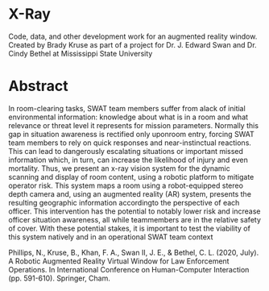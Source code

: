 # X-Ray
Code, data, and other development work for an augmented reality window. Created by Brady Kruse as part of a project for Dr. J. Edward Swan and Dr. Cindy Bethel at Mississippi State University

# Abstract
In room-clearing tasks, SWAT team members suffer from alack  of  initial  environmental  information:  knowledge  about  what  is  in a room and what relevance or threat level it represents for mission parameters. Normally this gap in situation awareness is rectified only uponroom entry, forcing SWAT team members to rely on quick responses and near-instinctual reactions. This can lead to dangerously escalating situations or important missed information which, in turn, can increase the likelihood of injury and even mortality. Thus, we present an x-ray vision system for the dynamic scanning and display of room content, using a robotic platform to mitigate operator risk. This system maps a room using a robot-equipped stereo depth camera and, using an augmented reality (AR) system, presents the resulting geographic information accordingto the perspective of each officer. This intervention has the potential to notably lower risk and increase officer situation awareness, all while teammembers are in the relative safety of cover. With these potential stakes, it is  important to test the viability of this system natively  and in an operational SWAT team context

Phillips, N., Kruse, B., Khan, F. A., Swan II, J. E., & Bethel, C. L. (2020, July). A Robotic Augmented Reality Virtual Window for Law Enforcement Operations. In International Conference on Human-Computer Interaction (pp. 591-610). Springer, Cham.
